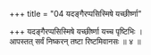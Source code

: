 +++
title = "04 यदङ्गैरप्पसिस्मिषे यच्छीर्ष्णा"

+++
यदङ्गैरप्पसिस्मिषे यच्छीर्ष्णा यच्च पृष्टिभिः ।  
आपस्तत् सर्वं निष्करन् तष्टा रिष्टमिवानसः ॥ ४ ॥